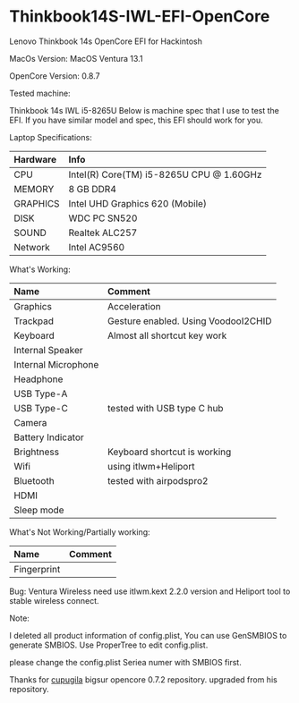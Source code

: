 # Thinkbook14S-IWL-EFI-OpenCore
 Lenovo Thinkbook 14s OpenCore EFI for Hackintosh

MacOs Version: MacOS Ventura 13.1

OpenCore Version: 0.8.7

Tested machine:

Thinkbook 14s IWL i5-8265U
Below is machine spec that I use to test the EFI. If you have similar model and spec, this EFI should work for you.

Laptop Specifications:

|Hardware|Info|
|:---|:---|
|CPU|Intel(R) Core(TM) i5-8265U CPU @ 1.60GHz|
|MEMORY|	8 GB DDR4|
|GRAPHICS|	Intel UHD Graphics 620 (Mobile)|
|DISK|	WDC PC SN520| 
|SOUND|	Realtek ALC257|
|Network|	Intel AC9560|

What's Working:

|Name|	Comment|
|:---|:---|
|Graphics| Acceleration|	
|Trackpad|	Gesture enabled. Using VoodooI2CHID|
|Keyboard|	Almost all shortcut key work|
|Internal Speaker|	
|Internal Microphone|	
|Headphone|
|USB Type-A|	
|USB Type-C|	tested with USB type C hub|
|Camera|
|Battery Indicator|	
|Brightness|	Keyboard shortcut is working|
|Wifi|	using itlwm+Heliport|
|Bluetooth| tested with airpodspro2|
|HDMI|
|Sleep mode|

What's Not Working/Partially working:

|Name|	Comment|
|:---|:---|
|Fingerprint|	

Bug: Ventura Wireless need use itlwm.kext 2.2.0 version and Heliport tool to stable wireless connect.

Note:

I deleted all product information of config.plist, You can use GenSMBIOS to generate SMBIOS.
Use ProperTree to edit config.plist.


please change the config.plist Seriea numer with SMBIOS first.


Thanks for [cupugila](https://github.com/cupugila/Thinkbook-13s-IWL-EFI-Hackintosh) bigsur opencore 0.7.2 repository. upgraded from his repository.

